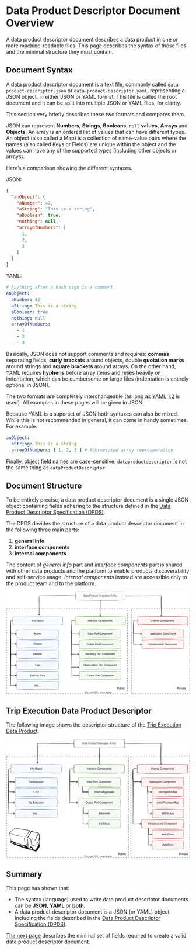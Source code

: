 # Data Product Descriptor Document Overview
A data product descriptor document describes a data product in one or more machine-readable files. This page describes the syntax of these files and the minimal structure they must contain.

## Document Syntax
A data product descriptor document is a text file, commonly called `data-product-descriptor.json` or `data-product-descriptor.yaml`, representing a JSON object, in either JSON or YAML format. This file is called the root document and it can be split into multiple JSON or YAML files, for clarity.

This section very briefly describes these two formats and compares them.

JSON can represent **Numbers**, **Strings**, **Booleans**, `null` **values**, **Arrays** and **Objects**. An array is an ordered list of values that can have different types. An object (also called a Map) is a collection of name-value pairs where the names (also called Keys or Fields) are unique within the object and the values can have any of the supported types (including other objects or arrays).

Here’s a comparison showing the different syntaxes.

JSON:

```json
{
  "anObject": {
    "aNumber": 42,
    "aString": "This is a string",
    "aBoolean": true,
    "nothing": null,
    "arrayOfNumbers": [
      1,
      2,
      3
    ]
  }
}
```

YAML:

```yaml
# Anything after a hash sign is a comment
anObject:
  aNumber: 42
  aString: This is a string
  aBoolean: true
  nothing: null
  arrayOfNumbers:
    - 1
    - 2
    - 3
```

Basically, JSON does not support comments and requires: **commas** separating fields, **curly brackets** around objects, double **quotation marks** around strings and **square brackets** around arrays. On the other hand, YAML requires **hyphens** before array items and relies heavily on indentation, which can be cumbersome on large files (indentation is entirely optional in JSON).

The two formats are completely interchangeable (as long as [YAML 1.2](https://en.wikipedia.org/wiki/YAML#Comparison_with_JSON) is used). All examples in these pages will be given in JSON.

Because YAML is a superset of JSON both syntaxes can also be mixed. While this is not recommended in general, it can come in handy sometimes. For example:

```yaml
anObject:
  aString: This is a string
  arrayOfNumbers: [ 1, 2, 3 ] # Abbreviated array representation
```

Finally, object field names are case-sensitive: `dataproductdescriptor` is not the same thing as `dataProductDescriptor`.


## Document Structure
To be entirely precise, a data product descriptor document is a single JSON object containing fields adhering to the structure defined in the [Data Product Descriptor Specification (DPDS)](../resources/specifications/README.md).

The DPDS devides the structure of a data product descriptor document in the following three main parts:

1. **general info**
1. **interface components**
1. **internal components**

The content of *general info* part and *interface components* part is shared with other data products and the platform to enable products discoverability and self-service usage. *Internal components* instead are accessible only to the product team and to the platform.

![open-data-mesh descriptor components](../images/dpds-structure.svg)

## Trip Execution Data Product Descriptor
The following image shows the descriptor structure of the [Trip Execution Data Product](./example.md).

![trip-execution descriptor components](../images/dpds-structure-ex.svg)

## Summary
This page has shown that:

- The syntax (language) used to write data product descriptor documents can be **JSON**, **YAML** or **both**.
- A data product descriptor document is a JSON (or YAML) object including the fields described in the [Data Product Descriptor Specification (DPDS)](../resources/specifications/README.md).

[The next page](./info.md) describes the minimal set of fields required to create a valid data product descriptor document.